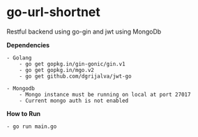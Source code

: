# go-url-shortnet
Restful backend using go-gin and jwt using MongoDb

**Dependencies**
    
    - Golang
        - go get gopkg.in/gin-gonic/gin.v1
        - go get gopkg.in/mgo.v2
        - go get github.com/dgrijalva/jwt-go
        
    - Mongodb
        - Mongo instance must be running on local at port 27017
        - Current mongo auth is not enabled



**How to Run**

    - go run main.go


